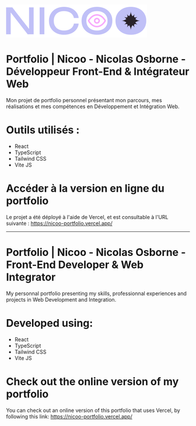 ![Logo de Nicoo](./portfolio/src/assets/images/nicoo_logo_hover.svg)

# Portfolio | Nicoo - Nicolas Osborne - Développeur Front-End & Intégrateur Web

Mon projet de portfolio personnel présentant mon parcours, mes réalisations et mes compétences en Développement et Intégration Web.

# Outils utilisés :

- React
- TypeScript
- Tailwind CSS
- Vite JS

# Accéder à la version en ligne du portfolio

Le projet a été déployé à l'aide de Vercel, et est consultable à l'URL suivante :
https://nicoo-portfolio.vercel.app/

---

# Portfolio | Nicoo - Nicolas Osborne - Front-End Developer & Web Integrator

My personnal portfolio presenting my skills, professionnal experiences and projects in Web Development and Integration.

# Developed using:

- React
- TypeScript
- Tailwind CSS
- Vite JS

# Check out the online version of my portfolio

You can check out an online version of this portfolio that uses Vercel, by following this link:
https://nicoo-portfolio.vercel.app/
